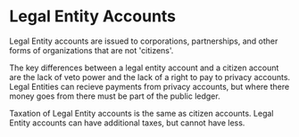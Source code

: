 
# Legal Entity Accounts

Legal Entity accounts are issued to corporations, partnerships, and other forms of organizations that are not 'citizens'.

The key differences between a legal entity account and a citizen account are the lack of veto power and the lack of a right to pay to privacy accounts.  Legal Entities can recieve payments from privacy accounts, but where there money goes from there must be part of the public ledger.

Taxation of Legal Entity accounts is the same as citizen accounts.  Legal Entity accounts can have additional taxes, but cannot have less.
